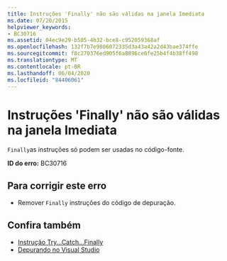 ```yaml
---
title: Instruções 'Finally' não são válidas na janela Imediata
ms.date: 07/20/2015
helpviewer_keywords:
- BC30716
ms.assetid: 04ec9e29-b505-4b32-bce8-c952059368af
ms.openlocfilehash: 132f7b7e9806072335d3a43a42a2d43bae374ffe
ms.sourcegitcommit: f8c270376ed905f6a8896ce0fe25b4f4b38ff498
ms.translationtype: MT
ms.contentlocale: pt-BR
ms.lasthandoff: 06/04/2020
ms.locfileid: "84406061"
---
```

# <a name="finally-statements-are-not-valid-in-the-immediate-window"></a>Instruções 'Finally' não são válidas na janela Imediata
`Finally`as instruções só podem ser usadas no código-fonte.  
  
 **ID do erro:** BC30716  
  
## <a name="to-correct-this-error"></a>Para corrigir este erro  
  
- Remover `Finally` instruções do código de depuração.  
  
## <a name="see-also"></a>Confira também

- [Instrução Try...Catch...Finally](../language-reference/statements/try-catch-finally-statement.md)
- [Depurando no Visual Studio](/visualstudio/debugger/debugger-feature-tour)
